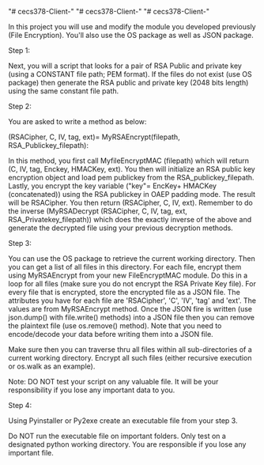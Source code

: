 "# cecs378-Client-" 
"# cecs378-Client-" 
"# cecs378-Client-" 

In this project you will use and modify the module you developed previously (File Encryption). You'll also use the OS package as well as JSON package.

Step 1:

Next, you will a script that looks for a pair of RSA Public and private key (using a CONSTANT file path; PEM format). If the files do not exist (use OS package) then generate the RSA public and private key (2048 bits length) using the same constant file path.

Step 2:

You are asked to write a method as below:

(RSACipher, C, IV, tag, ext)= MyRSAEncrypt(filepath, RSA_Publickey_filepath):

In this method, you first call MyfileEncryptMAC (filepath) which will return (C, IV, tag, Enckey, HMACKey, ext). You then will initialize an RSA public key encryption object and load pem publickey from the RSA_publickey_filepath. Lastly, you encrypt the key variable ("key"= EncKey+ HMACKey (concatenated)) using the RSA publickey in OAEP padding mode. The result will be RSACipher. You then return (RSACipher, C, IV, ext). Remember to do the inverse (MyRSADecrypt (RSACipher, C, IV, tag, ext, RSA_Privatekey_filepath)) which does the exactly inverse of the above and generate the decrypted file using your previous decryption methods.

Step 3:

You can use the OS package to retrieve the current working directory. Then you can get a list of all files in this directory. For each file, encrypt them using MyRSAEncrypt from your new FileEncryptMAC module. Do this in a loop for all files (make sure you do not encrypt the RSA Private Key file). For every file that is encrypted, store the encrypted file as a JSON file. The attributes you have for each file are 'RSACipher', 'C', 'IV', 'tag' and 'ext'. The values are from MyRSAEncrypt method. Once the JSON fire is written (use json.dump() with file.write() methods) into a JSON file then you can remove the plaintext file (use os.remove() method). Note that you need to encode/decode your data before writing them into a JSON file.

Make sure then you can traverse thru all files within all sub-directories of a current working directory.  Encrypt all such files (either recursive execution or os.walk as an example).

Note: DO NOT test your script on any valuable file. It will be your responsibility if you lose any important data to you.

Step 4:

Using Pyinstaller or Py2exe create an executable file from your step 3.

Do NOT run the executable file on important folders. Only test on a designated python working directory. You are responsible if you lose any important file.
